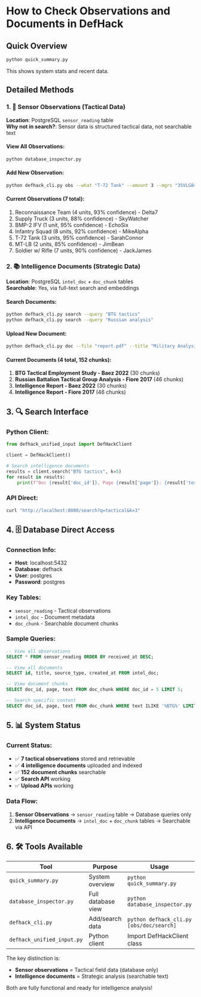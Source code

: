 # How to Check Observations and Documents in DefHack

## Quick Overview
```bash
python quick_summary.py
```
This shows system stats and recent data.

## Detailed Methods

### 1. 📡 Sensor Observations (Tactical Data)
**Location**: PostgreSQL `sensor_reading` table  
**Why not in search?**: Sensor data is structured tactical data, not searchable text

#### View All Observations:
```bash
python database_inspector.py
```

#### Add New Observation:
```bash
python defhack_cli.py obs --what "T-72 Tank" --amount 3 --mgrs "35VLG8472571866" --observer "Alpha6" --confidence 95
```

#### Current Observations (7 total):
1. Reconnaissance Team (4 units, 93% confidence) - Delta7
2. Supply Truck (3 units, 88% confidence) - SkyWatcher  
3. BMP-2 IFV (1 unit, 95% confidence) - EchoSix
4. Infantry Squad (8 units, 92% confidence) - MikeAlpha
5. T-72 Tank (3 units, 95% confidence) - SarahConnor
6. MT-LB (2 units, 85% confidence) - JimBean
7. Soldier w/ Rifle (7 units, 90% confidence) - JackJames

### 2. 📚 Intelligence Documents (Strategic Data)
**Location**: PostgreSQL `intel_doc` + `doc_chunk` tables  
**Searchable**: Yes, via full-text search and embeddings

#### Search Documents:
```bash
python defhack_cli.py search --query "BTG tactics"
python defhack_cli.py search --query "Russian analysis"
```

#### Upload New Document:
```bash
python defhack_cli.py doc --file "report.pdf" --title "Military Analysis" --type "doctrinal"
```

#### Current Documents (4 total, 152 chunks):
1. **BTG Tactical Employment Study - Baez 2022** (30 chunks)
2. **Russian Battalion Tactical Group Analysis - Fiore 2017** (46 chunks) 
3. **Intelligence Report - Baez 2022** (30 chunks)
4. **Intelligence Report - Fiore 2017** (46 chunks)

## 3. 🔍 Search Interface

### Python Client:
```python
from defhack_unified_input import DefHackClient

client = DefHackClient()

# Search intelligence documents
results = client.search("BTG tactics", k=5)
for result in results:
    print(f"Doc {result['doc_id']}, Page {result['page']}: {result['text'][:100]}...")
```

### API Direct:
```bash
curl "http://localhost:8080/search?q=tactical&k=3"
```

## 4. 🗄️ Database Direct Access

### Connection Info:
- **Host**: localhost:5432
- **Database**: defhack  
- **User**: postgres
- **Password**: postgres

### Key Tables:
- `sensor_reading` - Tactical observations
- `intel_doc` - Document metadata
- `doc_chunk` - Searchable document chunks

### Sample Queries:
```sql
-- View all observations
SELECT * FROM sensor_reading ORDER BY received_at DESC;

-- View all documents  
SELECT id, title, source_type, created_at FROM intel_doc;

-- View document chunks
SELECT doc_id, page, text FROM doc_chunk WHERE doc_id = 5 LIMIT 5;

-- Search specific content
SELECT doc_id, page, text FROM doc_chunk WHERE text ILIKE '%BTG%' LIMIT 3;
```

## 5. 📊 System Status

### Current Status:
- ✅ **7 tactical observations** stored and retrievable
- ✅ **4 intelligence documents** uploaded and indexed  
- ✅ **152 document chunks** searchable
- ✅ **Search API** working
- ✅ **Upload APIs** working

### Data Flow:
1. **Sensor Observations** → `sensor_reading` table → Database queries only
2. **Intelligence Documents** → `intel_doc` + `doc_chunk` tables → Searchable via API

## 6. 🛠️ Tools Available

| Tool | Purpose | Usage |
|------|---------|--------|
| `quick_summary.py` | System overview | `python quick_summary.py` |
| `database_inspector.py` | Full database view | `python database_inspector.py` |
| `defhack_cli.py` | Add/search data | `python defhack_cli.py [obs/doc/search]` |  
| `defhack_unified_input.py` | Python client | Import DefHackClient class |

The key distinction is:
- **Sensor observations** = Tactical field data (database only)
- **Intelligence documents** = Strategic analysis (searchable text)

Both are fully functional and ready for intelligence analysis!